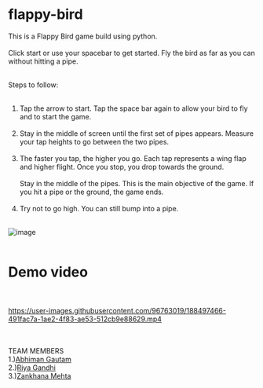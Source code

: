 # flappy-bird
This is a Flappy Bird game build using python.<br></br>
Click start or use your spacebar to get started. Fly the bird as far as you can without hitting a pipe.<br></br>

Steps to follow:<br></br>
1. Tap the arrow to start. Tap the space bar again to allow your bird to fly and to start the game.<br></br>
2. Stay in the middle of screen until the first set of pipes appears. Measure your tap heights to go between the two pipes.<br></br>
3. The faster you tap, the higher you go. Each tap represents a wing flap and higher flight. Once you stop, you drop towards the ground.<br></br> 
   Stay in the middle of the pipes. This is the main objective of the game. If you hit a pipe or the ground, the game ends.<br></br>
4. Try not to go high. You can still bump into a pipe.<br></br>


![image](https://user-images.githubusercontent.com/96763019/188495730-a048a35a-4c32-49cd-8104-4452f69985d7.png)
<br></br>
# Demo video<br></br>


https://user-images.githubusercontent.com/96763019/188497466-491fac7a-1ae2-4f83-ae53-512cb9e88629.mp4

<br></br>
TEAM MEMBERS
<br>
1.)<a href="https://github.com/Abhiman1211">Abhiman Gautam </a>
<br>
2.)<a href="https://github.com/Riya1929">Riya Gandhi </a>
<br>
3.)<a href="https://github.com/zankhana46">Zankhana Mehta </a>
